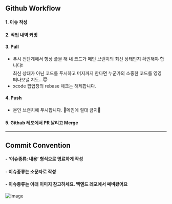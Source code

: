 ## Github Workflow
#### 1. 이슈 작성
#### 2. 작업 내역 커밋
#### 3. Pull
- 푸시 전단계에서 항상 풀을 해 내 코드가 메인 브랜치의 최신 상태인지 확인해야 합니다:exclamation:   
최신 상태가 아닌 코드를 푸시하고 머지까지 한다면 누군가의 소중한 코드를 영영 떠나보낼 지도...:innocent:
- xcode 팝업창의 rebase 체크는 해제합니다.
#### 4. Push
- 본인 브랜치에 푸시합니다. :no_entry_sign:메인에 절대 금지:no_entry_sign:
#### 5. Github 레포에서 PR 날리고 Merge

---

## Commit Convention
#### - ‘이슈종류: 내용’ 형식으로 명료하게 작성
#### - 이슈종류는 소문자로 작성
#### - 이슈종류는 아래 이미지 참고하세요. 백엔드 레포에서 쎄벼왔어요
![image](https://user-images.githubusercontent.com/56381189/215317277-ccd22c84-8223-486e-849a-d156211d542d.png)
